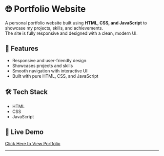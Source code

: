 # 🌐 Portfolio Website

A personal portfolio website built using **HTML, CSS, and JavaScript** to showcase my projects, skills, and achievements.  
The site is fully responsive and designed with a clean, modern UI.

## 🚀 Features
- Responsive and user-friendly design  
- Showcases projects and skills  
- Smooth navigation with interactive UI  
- Built with pure HTML, CSS, and JavaScript  

## 🛠️ Tech Stack
- HTML  
- CSS  
- JavaScript  

## 🔗 Live Demo
[Click Here to View Portfolio](prasuns-port.vercel.app)

---
